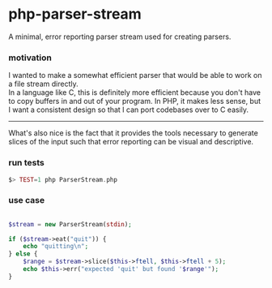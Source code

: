 # php-parser-stream
A minimal, error reporting parser stream used for creating parsers.


### motivation ###

I wanted to make a somewhat efficient parser that would be able to work on a file stream directly.  
In a language like C, this is definitely more efficient because you don't have to copy buffers in and out of your program.
In PHP, it makes less sense, but I want a consistent design so that I can port codebases over to C easily.

----------------------------

What's also nice is the fact that it provides the tools necessary to generate
slices of the input such that error reporting can be visual and descriptive.


### run tests ###

```php
$> TEST=1 php ParserStream.php
```


### use case ###

```php

$stream = new ParserStream(stdin);

if ($stream->eat("quit")) {
    echo "quitting\n";
} else {
    $range = $stream->slice($this->ftell, $this->ftell + 5);
    echo $this->err("expected 'quit' but found '$range'");
}

```
